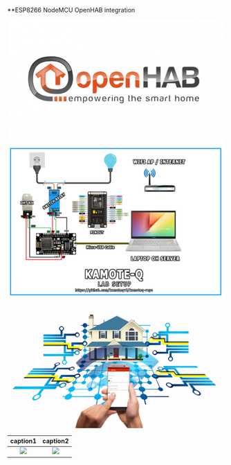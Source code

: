 
**ESP8266 NodeMCU OpenHAB integration

![alt text](https://github.com/kamoteqv2/kamoteq-repo/blob/main/ohlogo.jpg?raw=true)
![alt text](https://github.com/kamoteqv2/kamoteq-repo/blob/main/lab-setup.jpg?raw=true)
![alt text](https://github.com/kamoteqv2/kamoteq-repo/blob/main/main.jpg?raw=true)


caption1 | caption2
:-: | :-:
[<img src="https://i.ytimg.com/vi/K-rQyatfA2I/maxresdefault.jpg" width="50%">](https://www.youtube.com/watch?v=K-rQyatfA2I "123") | [<img src="https://i.ytimg.com/vi/9r0OxVhVjec/maxresdefault.jpg" width="50%">](https://www.youtube.com/watch?v=9r0OxVhVjec "123")
